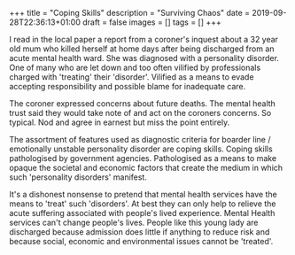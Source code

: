 +++
title = "Coping Skills"
description = "Surviving Chaos"
date = 2019-09-28T22:36:13+01:00
draft = false
images = []
tags = []
+++

I read in the local paper a report from a coroner's inquest about a 32 year old mum who killed herself at home days after being discharged from an acute mental health ward. She was  diagnosed with a personality disorder. One of many who are let down and too often vilified by professionals charged with 'treating' their 'disorder'. Vilified as a means to evade accepting responsibility and possible blame for inadequate care. 

The coroner expressed concerns about future deaths. The mental health trust said they would take note of and act on the coroners concerns. So typical. Nod and agree in earnest but miss the point entirely.  

The assortment of features used as diagnostic criteria for boarder line  / emotionally unstable personality disorder are coping skills. Coping skills pathologised by government agencies. Pathologised as a means to make opaque the societal and economic factors that create the medium in which such 'personality disorders' manifest. 

It's a dishonest nonsense to pretend that mental health services have the means to 'treat' such 'disorders'. At best they can only help to relieve the acute suffering associated with people's lived experience. Mental Health services can't change people's lives. People like this young lady are discharged because admission does little if anything to reduce risk  and because social, economic and environmental issues cannot be 'treated'.  
